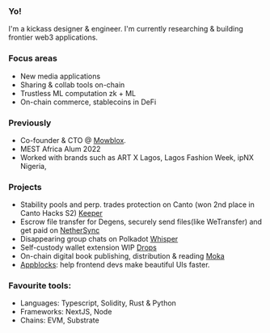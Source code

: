 ### Yo!

I'm a kickass designer & engineer. I'm currently researching & building frontier web3 applications.

### Focus areas
* New media applications
* Sharing & collab tools on-chain
* Trustless ML computation zk + ML
* On-chain commerce, stablecoins in DeFi

### Previously
- Co-founder & CTO @ [Mowblox](https://mowblox.com).
- MEST Africa Alum 2022
- Worked with brands such as ART X Lagos, Lagos Fashion Week, ipNX Nigeria, 


### Projects
- Stability pools and perp. trades protection on Canto (won 2nd place in Canto Hacks S2) [Keeper](https://keeper-ui.vercel.app/)
- Escrow file transfer for Degens, securely send files(like WeTransfer) and get paid on [NetherSync](https://nethersync.xyz)
- Disappearing group chats on Polkadot [Whisper](https://blue-whisper.vercel.app)
- Self-custody wallet extension WIP [Drops](https://github.com/od41/tack)
- On-chain digital book publishing, distribution & reading [Moka](https://github.com/od41/tack)
- [Appblocks](https://appblocks.xyz): help frontend devs make beautiful UIs faster.


### Favourite tools: 

- Languages: Typescript, Solidity, Rust & Python
- Frameworks: NextJS, Node
- Chains: EVM, Substrate


<!--
**od41/od41** is a ✨ _special_ ✨ repository because its `README.md` (this file) appears on your GitHub profile.


